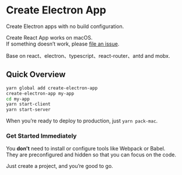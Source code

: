 # Create Electron App

Create Electron apps with no build configuration.

Create React App works on macOS.<br>
If something doesn’t work, please [file an issue](https://github.com/pefish/create-electron-app/issues/new).

Base on react、electron、typescript、react-router、antd and mobx.

## Quick Overview

```sh
yarn global add create-electron-app
create-electron-app my-app
cd my-app
yarn start-client
yarn start-server
```

When you’re ready to deploy to production, just `yarn pack-mac`.

### Get Started Immediately

You **don’t** need to install or configure tools like Webpack or Babel.<br>
They are preconfigured and hidden so that you can focus on the code.

Just create a project, and you’re good to go.
